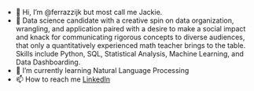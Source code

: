 - 👋 Hi, I’m @ferrazzijk but most call me Jackie.
- 👀 Data science candidate with a creative spin on data organization, wrangling, and application paired with a desire to make a social impact and knack for communicating rigorous concepts to diverse audiences, that only a quantitatively experienced math teacher brings to the table. Skills include Python, SQL, Statistical Analysis, Machine Learning, and Data Dashboarding. 
- 🌱 I’m currently learning Natural Language Processing
- 📫 How to reach me [LinkedIn](https://www.linkedin.com/in/jackieferrazzi/)

<!---
ferrazzijk/ferrazzijk is a ✨ special ✨ repository because its `README.md` (this file) appears on your GitHub profile.
You can click the Preview link to take a look at your changes.
--->
